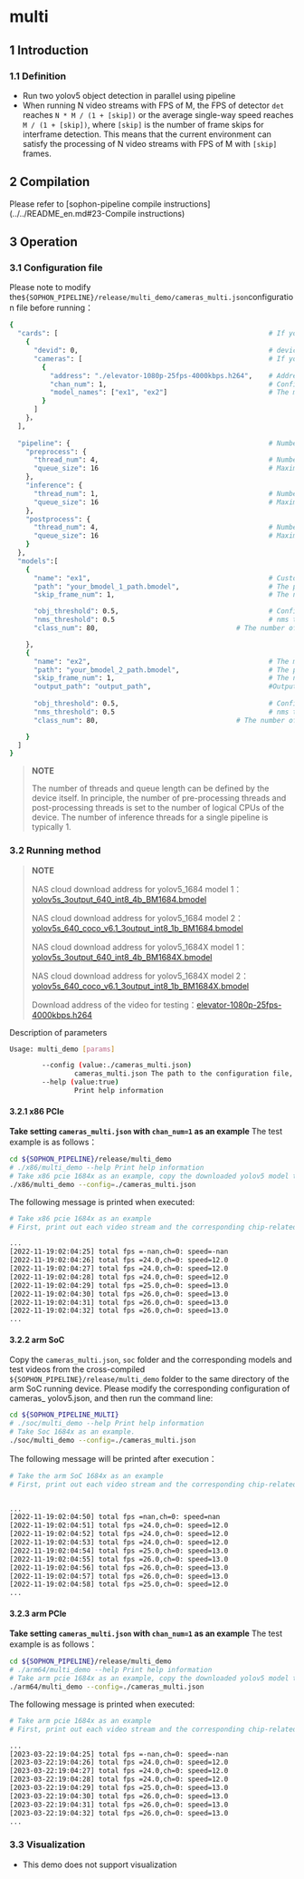 # multi

## 1 Introduction

### 1.1  Definition

- Run two yolov5 object detection in parallel using pipeline
- When running N video streams with FPS of M, the FPS of detector `det` reaches `N * M / (1 + [skip])` or the average single-way speed reaches `M / (1 + [skip])`, where `[skip]` is the number of frame skips for interframe detection. This means that the current environment can satisfy the processing of N video streams with FPS of M with `[skip]` frames.

## 2 Compilation

Please refer to [sophon-pipeline compile instructions](../../README_en.md#23-Compile instructions)

## 3 Operation

### 3.1  Configuration file

Please note to modify the`${SOPHON_PIPELINE}/release/multi_demo/cameras_multi.json`configuration file before running：

```bash
{
  "cards": [													# If you need to configure multiple devices, you can add multiple groups of 'devid' and 'cameras' information of 'cards'
    {
      "devid": 0,												# device id
      "cameras": [												# If you need to configure multiple video streams, you can add multiple sets of [address] and [chan_num] information in [cameras]. If multiple [addresses] or multiple [cards] are configured, the total number of video streams is the sum of all [chan_num] numbers
        {
          "address": "./elevator-1080p-25fps-4000kbps.h264",	# Address of the video stream to be tested, if it is a local file, only h264/h265 formats are supported
          "chan_num": 1,										# Configure the number of [chan_num] channels for the video stream with the content of [address] above. The default setting is 1, which will access 1 video stream with the above [address] content.
          "model_names": ["ex1", "ex2"]							# The model name for testing this [address] video stream needs to be the same as the model custom name [name] within the [models] parameter below this configuration file, indicating the use of this model, with multiple model names separated by commas.
        }
      ]
    }，
  ],
  
  "pipeline": {													# Number of threads and queue length in pipeline
    "preprocess": {
      "thread_num": 4,											# Number of pre-processing threads
      "queue_size": 16											# Maximum length of pre-processing queue
    },
    "inference": {
      "thread_num": 1,											# Number of inference threads
      "queue_size": 16											# Maximum length of inference queue
    },
    "postprocess": {
      "thread_num": 4,											# Number of post-processing threads
      "queue_size": 16											# Maximum length of post-processing queue
    }
  },
  "models":[
    {
      "name": "ex1",											# Custom name of the model corresponding to [path]==your_bmodel_1_path.bmodel
      "path": "your_bmodel_1_path.bmodel",						# The path to the bmodel model corresponding to [name]=ex1.
      "skip_frame_num": 1,										# The number of frames to be skipped for inter-frame detection. When set to 0, the program does not skip frames, when set to 1, the program does a model pipeline every 1 frames.

      "obj_threshold": 0.5,										# Confidence threshold for post-processing the bmodel model corresponding to [path]=your_bmodel_1_path.bmodel
      "nms_threshold": 0.5										# nms threshold for post-processing the bmodel model corresponding to [path]=your_bmodel_1_path.bmodel
      "class_num": 80,									# The number of classes used to post-process the bmodel model, corresponding to [path]=your_bmodel_1_path.bmodel

    },
    {
      "name": "ex2",											# The model custom name corresponding to [path]=your_bmodel_2_path.bmodel
      "path": "your_bmodel_2_path.bmodel",						# The path to the bmodel model corresponding to [name]=ex2.
      "skip_frame_num": 1,										# The number of frames to be skipped for inter-frame detection. When set to 0, the program does not skip frames, when set to 1, the program does a model pipeline every 1 frames.
      "output_path": "output_path",                     		#Output address, only support rtsp, tcp format is protocol://ip:port/, for example rtsp://192.168.0.1:8554/test, tcp://172.28.1.1:5353. for rtsp push stream, the address is the address configured by rtsp server. For tcp, you need to open the port you configured.
      
      "obj_threshold": 0.5,										# Confidence threshold for post-processing the bmodel model corresponding to [path]=your_bmodel_2_path.bmodel
      "nms_threshold": 0.5										# nms threshold for post-processing the bmodel model corresponding to [path]=your_bmodel_2_path.bmodel
      "class_num": 80,									# The number of classes used to post-process the bmodel model, corresponding to [path]=your_bmodel_2_path.bmodel

    }
  ]
}
```

> **NOTE**  
>
> The number of threads and queue length can be defined by the device itself. In principle, the number of pre-processing threads and post-processing threads is set to the number of logical CPUs of the device. The number of inference threads for a single pipeline is typically 1.

### 3.2 Running method

  > **NOTE**  
  >
  > NAS cloud download address for yolov5_1684 model 1：[yolov5s_3output_640_int8_4b_BM1684.bmodel](http://disk-sophgo-vip.quickconnect.cn/sharing/XN0Xjko3l)
  >
  > NAS cloud download address for yolov5_1684 model 2：[yolov5s_640_coco_v6.1_3output_int8_1b_BM1684.bmodel](http://disk-sophgo-vip.quickconnect.cn/sharing/0IAlz5YOk)
  >
  > NAS cloud download address for yolov5_1684X model 1：[yolov5s_3output_640_int8_4b_BM1684X.bmodel](http://disk-sophgo-vip.quickconnect.cn/sharing/4KXV0r0bV)
  >
  > NAS cloud download address for yolov5_1684X model 2：[yolov5s_640_coco_v6.1_3output_int8_1b_BM1684X.bmodel](http://disk-sophgo-vip.quickconnect.cn/sharing/EWfwFpkoD)
  >
  > Download address of the video for testing：[elevator-1080p-25fps-4000kbps.h264](http://disk-sophgo-vip.quickconnect.cn/sharing/7ExA940x2)

Description of parameters

```bash
Usage: multi_demo [params]

        --config (value:./cameras_multi.json)
                cameras_multi.json The path to the configuration file, the default path is ./cameras_multi.json。
        --help (value:true)
                Print help information
```

#### 3.2.1 x86 PCIe

**Take setting `cameras_multi.json` with `chan_num=1` as an example** The test example is as follows：

```bash
cd ${SOPHON_PIPELINE}/release/multi_demo
# ./x86/multi_demo --help Print help information
# Take x86 pcie 1684x as an example, copy the downloaded yolov5 model to ${SOPHON_PIPELINE}/release/multi_demo directory and run it.
./x86/multi_demo --config=./cameras_multi.json
```

The following message is printed when executed:

```bash
# Take x86 pcie 1684x as an example
# First, print out each video stream and the corresponding chip-related information, and then print the total FPS of the 1-channel detector det and the speed information corresponding to the processing of the 0th video stream. The FPS and speed information are related to the hardware configuration of the current running device, it is normal for different devices to run different results, and it is normal for the FPS and speed information to fluctuate during the running procedure of the same device.

...
[2022-11-19:02:04:25] total fps =-nan,ch=0: speed=-nan
[2022-11-19:02:04:26] total fps =24.0,ch=0: speed=12.0
[2022-11-19:02:04:27] total fps =24.0,ch=0: speed=12.0
[2022-11-19:02:04:28] total fps =24.0,ch=0: speed=12.0
[2022-11-19:02:04:29] total fps =25.0,ch=0: speed=13.0
[2022-11-19:02:04:30] total fps =26.0,ch=0: speed=13.0
[2022-11-19:02:04:31] total fps =26.0,ch=0: speed=13.0
[2022-11-19:02:04:32] total fps =26.0,ch=0: speed=13.0
...
```

#### 3.2.2 arm SoC

Copy the `cameras_multi.json`, `soc` folder and the corresponding models and test videos from the cross-compiled `${SOPHON_PIPELINE}/release/multi_demo` folder to the same directory of the arm SoC running device. Please modify the corresponding configuration of cameras_ yolov5.json, and then run the command line:

```bash
cd ${SOPHON_PIPELINE_MULTI}
# ./soc/multi_demo --help Print help information
# Take Soc 1684x as an example.
./soc/multi_demo --config=./cameras_multi.json 
```

The following message will be printed after execution：

```bash
# Take the arm SoC 1684x as an example
# First, print out each video stream and the corresponding chip-related information, and then print the total FPS of the 1-channel detector det and the speed information corresponding to the processing of the 0th video stream. The FPS and speed information are related to the hardware configuration of the current running device, it is normal for different devices to run different results, and it is normal for the FPS and speed information to fluctuate during the running procedure of the same device.


...
[2022-11-19:02:04:50] total fps =nan,ch=0: speed=nan
[2022-11-19:02:04:51] total fps =24.0,ch=0: speed=12.0
[2022-11-19:02:04:52] total fps =24.0,ch=0: speed=12.0
[2022-11-19:02:04:53] total fps =24.0,ch=0: speed=12.0
[2022-11-19:02:04:54] total fps =25.0,ch=0: speed=13.0
[2022-11-19:02:04:55] total fps =26.0,ch=0: speed=13.0
[2022-11-19:02:04:56] total fps =26.0,ch=0: speed=13.0
[2022-11-19:02:04:57] total fps =26.0,ch=0: speed=13.0
[2022-11-19:02:04:58] total fps =25.0,ch=0: speed=12.0
...
```

#### 3.2.3 arm PCIe

**Take setting `cameras_multi.json` with `chan_num=1` as an example** The test example is as follows：

```bash
cd ${SOPHON_PIPELINE}/release/multi_demo
# ./arm64/multi_demo --help Print help information
# Take arm pcie 1684x as an example, copy the downloaded yolov5 model to ${SOPHON_PIPELINE}/release/multi_demo directory and run it.
./arm64/multi_demo --config=./cameras_multi.json
```

The following message is printed when executed:

```bash
# Take arm pcie 1684x as an example
# First, print out each video stream and the corresponding chip-related information, and then print the total FPS of the 1-channel detector det and the speed information corresponding to the processing of the 0th video stream. The FPS and speed information are related to the hardware configuration of the current running device, it is normal for different devices to run different results, and it is normal for the FPS and speed information to fluctuate during the running procedure of the same device.

...
[2023-03-22:19:04:25] total fps =-nan,ch=0: speed=-nan
[2023-03-22:19:04:26] total fps =24.0,ch=0: speed=12.0
[2023-03-22:19:04:27] total fps =24.0,ch=0: speed=12.0
[2023-03-22:19:04:28] total fps =24.0,ch=0: speed=12.0
[2023-03-22:19:04:29] total fps =25.0,ch=0: speed=13.0
[2023-03-22:19:04:30] total fps =26.0,ch=0: speed=13.0
[2023-03-22:19:04:31] total fps =26.0,ch=0: speed=13.0
[2023-03-22:19:04:32] total fps =26.0,ch=0: speed=13.0
...
```

### 3.3 Visualization

- This demo does not support visualization